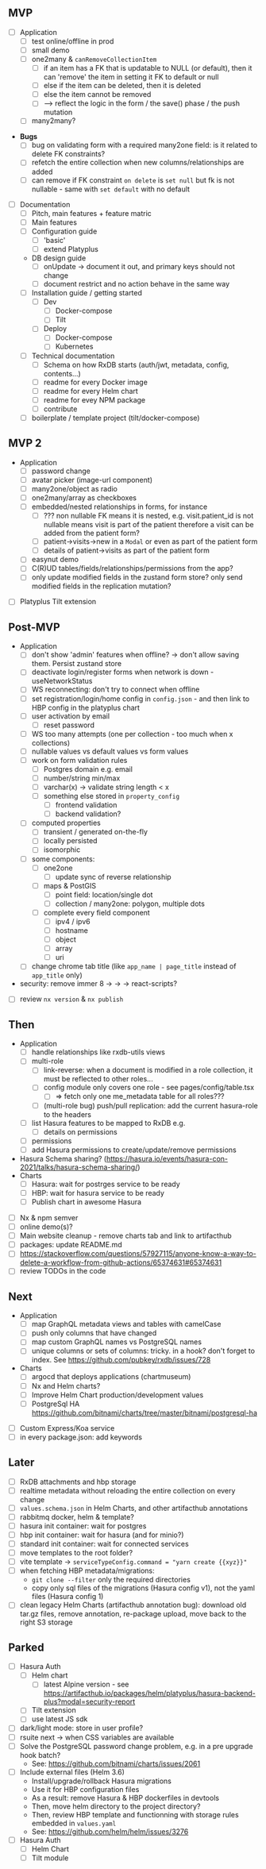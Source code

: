 ## MVP

- [ ] Application
  - [ ] test online/offline in prod
  - [ ] small demo
  - [ ] one2many & `canRemoveCollectionItem`
    - [ ] if an item has a FK that is updatable to NULL (or default), then it can 'remove' the item in setting it FK to default or null
    - [ ] else if the item can be deleted, then it is deleted
    - [ ] else the item cannot be removed
    - [ ] --> reflect the logic in the form / the save() phase / the push mutation
  - [ ] many2many?
- **Bugs**
  - [ ] bug on validating form with a required many2one field: is it related to delete FK constraints?
  - [ ] refetch the entire collection when new columns/relationships are added
  - [ ] can remove if FK constraint `on delete` is `set null` but fk is not nullable - same with `set default` with no default
- [ ] Documentation
  - [ ] Pitch, main features + feature matric
  - [ ] Main features
  - [ ] Configuration guide
    - [ ] 'basic'
    - [ ] extend Platyplus
  - DB design guide
    - [ ] onUpdate -> document it out, and primary keys should not change
    - [ ] document restrict and no action behave in the same way
  - [ ] Installation guide / getting started
    - [ ] Dev
      - [ ] Docker-compose
      - [ ] Tilt
    - [ ] Deploy
      - [ ] Docker-compose
      - [ ] Kubernetes
  - [ ] Technical documentation
    - [ ] Schema on how RxDB starts (auth/jwt, metadata, config, contents...)
    - [ ] readme for every Docker image
    - [ ] readme for every Helm chart
    - [ ] readme for evey NPM package
    - [ ] contribute
  - [ ] boilerplate / template project (tilt/docker-compose)

## MVP 2

- Application
  - [ ] password change
  - [ ] avatar picker (image-url component)
  - [ ] many2one/object as radio
  - [ ] one2many/array as checkboxes
  - [ ] embedded/nested relationships in forms, for instance
    - [ ] ??? non nullable FK means it is nested, e.g. visit.patient_id is not nullable means visit is part of the patient
          therefore a visit can be added from the patient form?
    - [ ] patient->visits->new in a `Modal` or even as part of the patient form
    - [ ] details of patient->visits as part of the patient form
  - [ ] easynut demo
  - [ ] C(R)UD tables/fields/relationships/permissions from the app?
  - [ ] only update modified fields in the zustand form store?
        only send modified fields in the replication mutation?
- [ ] Platyplus Tilt extension

## Post-MVP

- Application
  - [ ] don't show 'admin' features when offline? -> don't allow saving them. Persist zustand store
  - [ ] deactivate login/register forms when network is down - useNetworkStatus
  - [ ] WS reconnecting: don't try to connect when offline
  - [ ] set registration/login/home config in `config.json` - and then link to HBP config in the platyplus chart
  - [ ] user activation by email
    - [ ] reset password
  - [ ] WS too many attempts (one per collection - too much when x collections)
  - [ ] nullable values vs default values vs form values
  - [ ] work on form validation rules
    - [ ] Postgres domain e.g. email
    - [ ] number/string min/max
    - [ ] varchar(x) -> validate string length < x
    - [ ] something else stored in `property_config`
      - [ ] frontend validation
      - [ ] backend validation?
  - [ ] computed properties
    - [ ] transient / generated on-the-fly
    - [ ] locally persisted
    - [ ] isomorphic
  - [ ] some components:
    - [ ] one2one
      - [ ] update sync of reverse relationship
    - [ ] maps & PostGIS
      - [ ] point field: location/single dot
      - [ ] collection / many2one: polygon, multiple dots
    - [ ] complete every field component
      - [ ] ipv4 / ipv6
      - [ ] hostname
      - [ ] object
      - [ ] array
      - [ ] uri
  - [ ] change chrome tab title (like `app_name | page_title` instead of `app_title` only)
- security: remove immer 8 -> -> -> react-scripts?
- [ ] review `nx version` & `nx publish`

## Then

- Application
  - [ ] handle relationships like rxdb-utils views
  - [ ] multi-role
    - [ ] link-reverse: when a document is modified in a role collection, it must be reflected to other roles...
    - [ ] config module only covers one role - see pages/config/table.tsx
      - [ ] => fetch only one me_metadata table for all roles???
    - [ ] (multi-role bug) push/pull replication: add the current hasura-role to the headers
  - [ ] list Hasura features to be mapped to RxDB e.g.
    - [ ] details on permissions
  - [ ] permissions
  - [ ] add Hasura permissions to create/update/remove permissions
- Hasura Schema sharing? (https://hasura.io/events/hasura-con-2021/talks/hasura-schema-sharing/)
- Charts
  - [ ] Hasura: wait for postrges service to be ready
  - [ ] HBP: wait for hasura service to be ready
  - [ ] Publish chart in awesome Hasura
- [ ] Nx & npm semver
- [ ] online demo(s)?
- [ ] Main website cleanup - remove charts tab and link to artifacthub
- [ ] packages: update README.md
- [ ] https://stackoverflow.com/questions/57927115/anyone-know-a-way-to-delete-a-workflow-from-github-actions/65374631#65374631
- [ ] review TODOs in the code

## Next

- Application
  - [ ] map GraphQL metadata views and tables with camelCase
  - [ ] push only columns that have changed
  - [ ] map custom GraphQL names vs PostgreSQL names
  - [ ] unique columns or sets of columns: tricky. in a hook? don't forget to index. See https://github.com/pubkey/rxdb/issues/728
- Charts
  - [ ] argocd that deploys applications (chartmuseum)
  - [ ] Nx and Helm charts?
  - [ ] Improve Helm Chart production/development values
  - [ ] PostgreSql HA https://github.com/bitnami/charts/tree/master/bitnami/postgresql-ha
- [ ] Custom Express/Koa service
- [ ] in every package.json: add keywords

## Later

- [ ] RxDB attachments and hbp storage
- [ ] realtime metadata without reloading the entire collection on every change
- [ ] `values.schema.json` in Helm Charts, and other artifacthub annotations
- [ ] rabbitmq docker, helm & template?
- [ ] hasura init container: wait for postgres
- [ ] hbp init container: wait for hasura (and for minio?)
- [ ] standard init container: wait for connected services
- [ ] move templates to the root folder?
- [ ] vite template -> `serviceTypeConfig.command = "yarn create {{xyz}}"`
- [ ] when fetching HBP metadata/migrations:
  - `git clone --filter` only the required directories
  - copy only sql files of the migrations (Hasura config v1), not the yaml files (Hasura config 1)
- [ ] clean legacy Helm Charts (artifacthub annotation bug): download old tar.gz files, remove annotation, re-package upload, move back to the right S3 storage

## Parked

- [ ] Hasura Auth
  - [ ] Helm chart
    - [ ] latest Alpine version - see https://artifacthub.io/packages/helm/platyplus/hasura-backend-plus?modal=security-report
  - [ ] Tilt extension
  - [ ] use latest JS sdk
- [ ] dark/light mode: store in user profile?
- [ ] rsuite next -> when CSS variables are available
- [ ] Solve the PostgreSQL password change problem, e.g. in a pre upgrade hook batch?
  - See: https://github.com/bitnami/charts/issues/2061
- [ ] Include external files (Helm 3.6)
  - Install/upgrade/rollback Hasura migrations
  - Use it for HBP configuration files
  - As a result: remove Hasura & HBP dockerfiles in devtools
  - Then, move helm directory to the project directory?
  - Then, review HBP template and functionning with storage rules embedded in `values.yaml`
  - See: https://github.com/helm/helm/issues/3276
- [ ] Hasura Auth
  - [ ] Helm Chart
  - [ ] Tilt module
